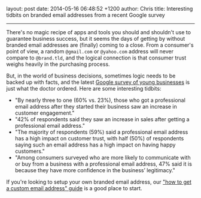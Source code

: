 layout: post
date: 2014-05-16 06:48:52 +1200
author: Chris
title: Interesting tidbits on branded email addresses from a recent Google survey

----

<!-- excerpt -->

There's no magic recipe of apps and tools you should and shouldn't use to guarantee business success, but it seems the days of getting by without branded email addresses are (finally) coming to a close. From a consumer's point of view, a random `@gmail.com` or `@yahoo.com` address will never compare to `@brand.tld`, and the logical connection is that consumer trust weighs heavily in the purchasing process. 

But, in the world of business decisions, sometimes logic needs to be backed up with facts, and the latest [Google survey of young businesses](http://services.google.com/fh/files/misc/youngbizsurveyreport.pdf) is just what the doctor ordered. Here are some interesting tidbits:

<!-- /excerpt -->

+ "By nearly three to one (60% vs. 23%), those who got a professional email address after they started their business saw an increase in customer engagement."
+ "42% of respondents said they saw an increase in sales after getting a professional email address."
+ "The majority of respondents (59%) said a professional email address has a high impact on customer trust, with half (50%) of respondents saying such an email address has a high impact on having happy customers."
+ "Among consumers surveyed who are more likely to communicate with or buy from a business with a professional email address, 47% said it is because they have more confidence in the business’ legitimacy."

If you're looking to setup your own branded email address, our ["how to get a custom email address" guide](https://iwantmyname.com/blog/2013/09/how-to-get-a-custom-email-address.html) is a good place to start.
